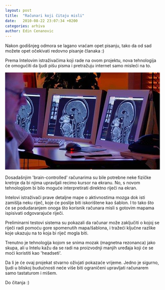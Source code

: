 ```yaml
---
layout: post
title:  "Računari koji čitaju misli"
date:   2010-08-22 23:07:34 +0200
categories: arhiva
author: Edin Cenanovic
---
```

Nakon godišnjeg odmora se lagano vraćam opet pisanju, tako da od sad možete opet očekivati redovno pisanje članaka :)

Prema Intelovim istraživačima koji rade na ovom projektu, nova tehnologija će omogućiti da ljudi pišu pisma i pretražuju internet samo misleći na to.

<img src="/assets/computer.jpg" width="600" />

Dosadašnjim 'brain-controlled' računarima su bile potrebne neke fizičke kretnje da bi njima upravljali recimo kursor na ekranu. No, s novom tehnologijom bi bilo moguće interpretirati direktno riječi na ekran.

Intelovi istraživači prave detaljne mape o aktivnostima mozga dok isti zamišlja neku riječ, koje će poslije biti iskorištene kao šablon. I to tako što će se podudaranjem onoga što korisnik računara misli s gotovim mapama ispisivati odgovarajuće riječi.

Preliminarni testovi sistema su pokazali da računar može zaključiti o kojoj se riječi radi pomoću gore spomenutih mapa/šablona, i tražeći ključne razlike koje ukazuju na to koja bi riječ mogla biti.

Trenutno je tehnologija kojom se snima mozak (magnetna rezonanca) jako skupa, ali u Intelu kažu da se radi na proizvodnji manjih uređaja koji će se moći koristiti kao 'headseti'.

Da li je će ovaj projekat stvarno oživjati pokazaće vrijeme. Jedno je sigurno, ljudi u bliskoj budućnosti neće više biti ograničeni upravljati računarem samo tastaturom i mišem.

Do čitanja :)
